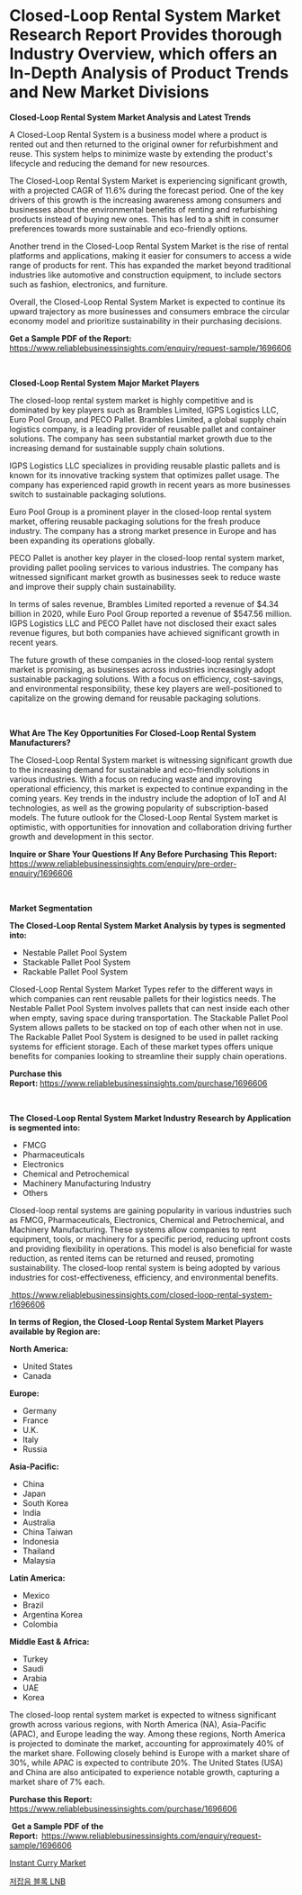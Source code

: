 <p><h1>Closed-Loop Rental System Market Research Report Provides thorough Industry Overview, which offers an In-Depth Analysis of Product Trends and New Market Divisions</h1></p><p><strong>Closed-Loop Rental System Market Analysis and Latest Trends</strong></p>
<p><p>A Closed-Loop Rental System is a business model where a product is rented out and then returned to the original owner for refurbishment and reuse. This system helps to minimize waste by extending the product's lifecycle and reducing the demand for new resources.</p><p>The Closed-Loop Rental System Market is experiencing significant growth, with a projected CAGR of 11.6% during the forecast period. One of the key drivers of this growth is the increasing awareness among consumers and businesses about the environmental benefits of renting and refurbishing products instead of buying new ones. This has led to a shift in consumer preferences towards more sustainable and eco-friendly options.</p><p>Another trend in the Closed-Loop Rental System Market is the rise of rental platforms and applications, making it easier for consumers to access a wide range of products for rent. This has expanded the market beyond traditional industries like automotive and construction equipment, to include sectors such as fashion, electronics, and furniture.</p><p>Overall, the Closed-Loop Rental System Market is expected to continue its upward trajectory as more businesses and consumers embrace the circular economy model and prioritize sustainability in their purchasing decisions.</p></p>
<p><strong>Get a Sample PDF of the Report:&nbsp;</strong> <a href="https://www.reliablebusinessinsights.com/enquiry/request-sample/1696606">https://www.reliablebusinessinsights.com/enquiry/request-sample/1696606</a></p>
<p>&nbsp;</p>
<p><strong>Closed-Loop Rental System Major Market Players</strong></p>
<p><p>The closed-loop rental system market is highly competitive and is dominated by key players such as Brambles Limited, IGPS Logistics LLC, Euro Pool Group, and PECO Pallet. Brambles Limited, a global supply chain logistics company, is a leading provider of reusable pallet and container solutions. The company has seen substantial market growth due to the increasing demand for sustainable supply chain solutions. </p><p>IGPS Logistics LLC specializes in providing reusable plastic pallets and is known for its innovative tracking system that optimizes pallet usage. The company has experienced rapid growth in recent years as more businesses switch to sustainable packaging solutions.</p><p>Euro Pool Group is a prominent player in the closed-loop rental system market, offering reusable packaging solutions for the fresh produce industry. The company has a strong market presence in Europe and has been expanding its operations globally.</p><p>PECO Pallet is another key player in the closed-loop rental system market, providing pallet pooling services to various industries. The company has witnessed significant market growth as businesses seek to reduce waste and improve their supply chain sustainability.</p><p>In terms of sales revenue, Brambles Limited reported a revenue of $4.34 billion in 2020, while Euro Pool Group reported a revenue of $547.56 million. IGPS Logistics LLC and PECO Pallet have not disclosed their exact sales revenue figures, but both companies have achieved significant growth in recent years.</p><p>The future growth of these companies in the closed-loop rental system market is promising, as businesses across industries increasingly adopt sustainable packaging solutions. With a focus on efficiency, cost-savings, and environmental responsibility, these key players are well-positioned to capitalize on the growing demand for reusable packaging solutions.</p></p>
<p>&nbsp;</p>
<p><strong>What Are The Key Opportunities For Closed-Loop Rental System Manufacturers?</strong></p>
<p><p>The Closed-Loop Rental System market is witnessing significant growth due to the increasing demand for sustainable and eco-friendly solutions in various industries. With a focus on reducing waste and improving operational efficiency, this market is expected to continue expanding in the coming years. Key trends in the industry include the adoption of IoT and AI technologies, as well as the growing popularity of subscription-based models. The future outlook for the Closed-Loop Rental System market is optimistic, with opportunities for innovation and collaboration driving further growth and development in this sector.</p></p>
<p><strong>Inquire or Share Your Questions If Any Before Purchasing This Report:</strong> <a href="https://www.reliablebusinessinsights.com/enquiry/pre-order-enquiry/1696606">https://www.reliablebusinessinsights.com/enquiry/pre-order-enquiry/1696606</a></p>
<p>&nbsp;</p>
<p><strong>Market Segmentation</strong></p>
<p><strong>The Closed-Loop Rental System Market Analysis by types is segmented into:</strong></p>
<p><ul><li>Nestable Pallet Pool System</li><li>Stackable Pallet Pool System</li><li>Rackable Pallet Pool System</li></ul></p>
<p><p>Closed-Loop Rental System Market Types refer to the different ways in which companies can rent reusable pallets for their logistics needs. The Nestable Pallet Pool System involves pallets that can nest inside each other when empty, saving space during transportation. The Stackable Pallet Pool System allows pallets to be stacked on top of each other when not in use. The Rackable Pallet Pool System is designed to be used in pallet racking systems for efficient storage. Each of these market types offers unique benefits for companies looking to streamline their supply chain operations.</p></p>
<p><strong>Purchase this Report:&nbsp;</strong><a href="https://www.reliablebusinessinsights.com/purchase/1696606">https://www.reliablebusinessinsights.com/purchase/1696606</a></p>
<p>&nbsp;</p>
<p><strong>The Closed-Loop Rental System Market Industry Research by Application is segmented into:</strong></p>
<p><ul><li>FMCG</li><li>Pharmaceuticals</li><li>Electronics</li><li>Chemical and Petrochemical</li><li>Machinery Manufacturing Industry</li><li>Others</li></ul></p>
<p><p>Closed-loop rental systems are gaining popularity in various industries such as FMCG, Pharmaceuticals, Electronics, Chemical and Petrochemical, and Machinery Manufacturing. These systems allow companies to rent equipment, tools, or machinery for a specific period, reducing upfront costs and providing flexibility in operations. This model is also beneficial for waste reduction, as rented items can be returned and reused, promoting sustainability. The closed-loop rental system is being adopted by various industries for cost-effectiveness, efficiency, and environmental benefits.</p></p>
<p><a href="https://www.reliablebusinessinsights.com/closed-loop-rental-system-r1696606">&nbsp;https://www.reliablebusinessinsights.com/closed-loop-rental-system-r1696606</a></p>
<p><strong>In terms of Region, the Closed-Loop Rental System Market Players available by Region are:</strong></p>
<p>
    <p> <strong> North America: </strong>
        <ul>
            <li>United States</li>
            <li>Canada</li>
        </ul>
        </p> 
    <p> <strong> Europe: </strong>
        <ul>
            <li>Germany</li>
            <li>France</li>
            <li>U.K.</li>
            <li>Italy</li>
            <li>Russia</li>
        </ul>
        </p> 
    <p> <strong> Asia-Pacific: </strong>
        <ul>
            <li>China</li>
            <li>Japan</li>
            <li>South Korea</li>
            <li>India</li>
            <li>Australia</li>
            <li>China Taiwan</li>
            <li>Indonesia</li>
            <li>Thailand</li>
            <li>Malaysia</li>
        </ul>
        </p> 
    <p> <strong> Latin America: </strong>
        <ul>
            <li>Mexico</li>
            <li>Brazil</li>
            <li>Argentina Korea</li>
            <li>Colombia</li>
        </ul>
        </p> 
    <p> <strong> Middle East & Africa: </strong>
        <ul>
            <li>Turkey</li>
            <li>Saudi</li>
            <li>Arabia</li>
            <li>UAE</li>
            <li>Korea</li>
        </ul>
    </p>
    </p>
<p><p>The closed-loop rental system market is expected to witness significant growth across various regions, with North America (NA), Asia-Pacific (APAC), and Europe leading the way. Among these regions, North America is projected to dominate the market, accounting for approximately 40% of the market share. Following closely behind is Europe with a market share of 30%, while APAC is expected to contribute 20%. The United States (USA) and China are also anticipated to experience notable growth, capturing a market share of 7% each.</p></p>
<p><strong>Purchase this Report: </strong><a href="https://www.reliablebusinessinsights.com/purchase/1696606">https://www.reliablebusinessinsights.com/purchase/1696606</a></p>
<p>&nbsp;<strong>Get a Sample PDF of the Report:&nbsp;&nbsp;</strong><a href="https://www.reliablebusinessinsights.com/enquiry/request-sample/1696606">https://www.reliablebusinessinsights.com/enquiry/request-sample/1696606</a></p>
<p><strong></strong></p>
<p><p><a href="https://view.publitas.com/reportprime-1/instant-curry-market-outlook-complete-industry-analysis-2024-to-2031/">Instant Curry Market</a></p><p><a href="https://github.com/sammyUltyylrich9067856/Market-Research-Report-List-2/blob/main/4264126122472.md">저잡음 블록 LNB</a></p></p>